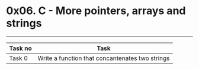 # 0x06. C - More pointers, arrays and strings
---
|Task no |Task	|
|--------|------|
|Task 0	 |Write a function that concantenates two strings|

